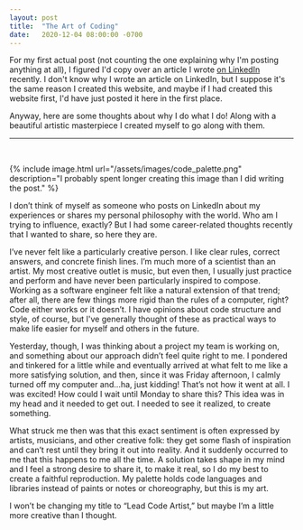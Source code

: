 ```yaml
---
layout: post
title:  "The Art of Coding"
date:   2020-12-04 08:00:00 -0700
---
```


For my first actual post (not counting the one explaining why I'm posting anything at all), I figured I'd copy over an article I wrote [on LinkedIn](https://www.linkedin.com/pulse/art-coding-andrew-weinstein/) recently. I don't know why I wrote an article on LinkedIn, but I suppose it's the same reason I created this website, and maybe if I had created this website first, I'd have just posted it here in the first place.

Anyway, here are some thoughts about why I do what I do! Along with a beautiful artistic masterpiece I created myself to go along with them.

---

<br> 

{% include image.html url="/assets/images/code_palette.png" description="I probably spent longer creating this image than I did writing the post." %}

I don’t think of myself as someone who posts on LinkedIn about my experiences or shares my personal philosophy with the world. Who am I trying to influence, exactly? But I had some career-related thoughts recently that I wanted to share, so here they are.

I’ve never felt like a particularly creative person. I like clear rules, correct answers, and concrete finish lines. I’m much more of a scientist than an artist. My most creative outlet is music, but even then, I usually just practice and perform and have never been particularly inspired to compose. Working as a software engineer felt like a natural extension of that trend; after all, there are few things more rigid than the rules of a computer, right? Code either works or it doesn’t. I have opinions about code structure and style, of course, but I've generally thought of these as practical ways to make life easier for myself and others in the future.

Yesterday, though, I was thinking about a project my team is working on, and something about our approach didn’t feel quite right to me. I pondered and tinkered for a little while and eventually arrived at what felt to me like a more satisfying solution, and then, since it was Friday afternoon, I calmly turned off my computer and...ha, just kidding! That’s not how it went at all. I was excited! How could I wait until Monday to share this? This idea was in my head and it needed to get out. I needed to see it realized, to create something.

What struck me then was that this exact sentiment is often expressed by artists, musicians, and other creative folk: they get some flash of inspiration and can’t rest until they bring it out into reality. And it suddenly occurred to me that this happens to me all the time. A solution takes shape in my mind and I feel a strong desire to share it, to make it real, so I do my best to create a faithful reproduction. My palette holds code languages and libraries instead of paints or notes or choreography, but this is my art.

I won’t be changing my title to “Lead Code Artist,” but maybe I’m a little more creative than I thought.
